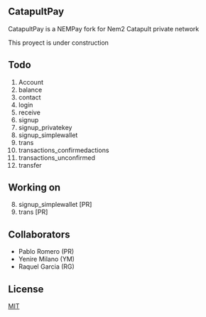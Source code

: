 ## CatapultPay

CatapultPay is a NEMPay fork for Nem2 Catapult private network

This proyect is under construction

## Todo

1.  Account
2.  balance
3.  contact
4.  login
5.  receive
6.  signup
7.  signup_privatekey
8.  signup_simplewallet
9.  trans 	
10. transactions_confirmedactions
11. transactions_unconfirmed
12. transfer

## Working on

8.  signup_simplewallet [PR]
9.  trans               [PR]

## Collaborators

- Pablo Romero (PR)
- Yenire Milano (YM)
- Raquel Garcia (RG)



## License

[MIT](https://choosealicense.com/licenses/mit/)
